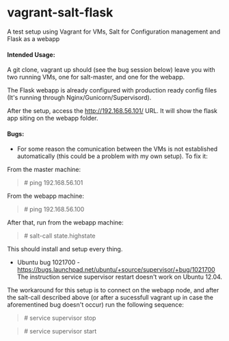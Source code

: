 vagrant-salt-flask
==================

A test setup using Vagrant for VMs, Salt for Configuration management and Flask as a webapp

#### Intended Usage:
A git clone, vagrant up should (see the bug session below) leave you with two running VMs, one for salt-master, and one for the webapp.

The Flask webapp is already configured with production ready config files (It's running through Nginx/Gunicorn/Supervisord).

After the setup, access the http://192.168.56.101/ URL. It will show the flask app siting on the webapp folder.


#### Bugs:
- For some reason the comunication between the VMs is not established automatically (this could be a problem with my own setup). To fix it:

From the master machine:
> \# ping 192.168.56.101

From the webapp machine:
> \# ping 192.168.56.100

After that, run from the webapp machine:
> \# salt-call state.highstate

This should install and setup every thing.

- Ubuntu bug 1021700 - https://bugs.launchpad.net/ubuntu/+source/supervisor/+bug/1021700
The instruction service supervisor restart doesn't work on Ubuntu 12.04.

The workaround for this setup is to connect on the webapp node, and after the salt-call described above (or after a sucessfull vagrant up in case the aforementined bug doesn't occur) run the following sequence:
> \# service supervisor stop

> \# service supervisor start
